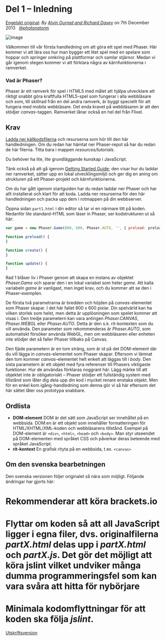 # Del 1 &ndash; Inledning

[Engelskt original](http://phaser.io/tutorials/making-your-first-phaser-game/index):
_By [Alvin Ourrad and Richard Davey](https://twitter.com/photonstorm)_ on 7th December 2013   [@photonstorm](https://twitter.com/photonstorm) 

![image](http://phaser.io/content/tutorials/making-your-first-phaser-game/tutorial_header.png)

Välkommen till vår första handledning om att göra ett spel med Phaser.
Här kommer vi att lära oss hur man bygger ett litet spel med en spelare som hoppar och springer omkring på plattformar och samlar stjärnor.
Medan vi går igenom stegen kommer vi att förklara några av kärnfunktionerna i ramverket.

### Vad är Phaser?

Phaser är ett ramverk för spel i HTML5 med målet att hjälpa utvecklare att riktigt snabbt göra kraftfulla HTML5-spel som fungerar i alla webbläsare och som, till skillnad från en del andra ramverk, är byggt speciellt för att fungera med mobila webbläsare.
Det enda kravet på webbläsaren är att den stödjer *canvas*-taggen.
Ramverket lånar också en hel del från Flixel.

## Krav

[Ladda ner källkodsfilerna](https://github.com/photonstorm/phaser/raw/master/resources/tutorials/02%20Making%20your%20first%20game/phaser_tutorial_02.zip) och resurserna som hör till den här handledningen. Om du redan har hämtat ner Phaser-repot så har du redan de här filerna. Titta bara i mappen *resources/tutorials*.

Du behöver ha lite, lite grundläggande kunskap i JavaScript.

Tänk också på att gå igenom [Getting Started Guide](http://phaser.io/tutorials/getting-started);
den visar hur du laddar ner ramverket, sätter upp en lokal utvecklingsmiljö och ger dig en aning om strukturen på ett Phaser-projekt och kärnfunktionerna.

Om du har gått igenom startguiden har du redan laddar ner Phaser och har allt installerat och klart för att koda. Ladda ner resurserna för den här handledningen och packa upp dem i rotmappen på din webbserver.

Öppna sidan `part1.html` i din editor så tar vi en närmare titt på koden. Nedanför lite standard-HTML som läser in Phaser, ser kodstrukturen ut så här:

```javascript
var game = new Phaser.Game(800, 600, Phaser.AUTO, '', { preload: preload, create: create, update: update });

function preload() {
}

function create() {
}

function update() {
}
```
Rad 1 blåser liv i Phaser genom att skapa en instans av objektet *Phaser.Game* och sparar den i en lokal variabel som heter 
*game*.
Att kalla variabeln *game* är vanligast, men inget krav, och du kommer att se den i Phaser-exemplen.

De första två parametrarna är bredden och höjden på *canvas*-elementet som Phaser skapar. I det här fallet 800 x 600 pixlar.
Din spelvärld kan ha vilken storlek som helst, men detta är upplösningen som spelet kommer att visas i. Den tredje parametern kan vara antingen *Phaser.CANVAS*, *Phaser.WEBGL* eller *Phaser.AUTO*.
Detta är den s.k. rit-kontexten som du vill använda. Den parameter som rekommenderas är *Phaser.AUTO*, som automatiskt försöker använda WebGL, men om webbläsaren eller enheten inte stödjer det så faller Phaser tillbaks på Canvas.

Den fjäde parametern är en tom sträng, som är id på det DOM-element där du vill lägga in *canvas*-elementet som Phaser skapar. Eftersom vi lämnat den tom kommer *canvas*-elementet helt enkelt att läggas till i *body*. Den sista parametern är ett objekt med fyra referenser till Phasers viktigaste funktioner. Hur de användas förklaras noggrant här. Lägg märke till att objektet inte är obligatoriskt &ndash; Phaser stödjer ett fullständig system med tillstånd som låter dig dela upp din kod i mycket renare enstaka objekt. Men för en enkel kom igång-handledning som denna gör vi så här eftersom det här sättet låter oss prototypa snabbare.

## Ordlista
* **DOM-element** DOM är det sätt som JavaScript ser innehållet på en webbsida. DOM:en är ett objekt som innehåller formatteringen för HTML/XHTML/XML-koden och webbläsarens tillstånd. Exempel på DOM-element är `<div>`, `<html>`, `<head>` och `<body>`. Man styr utseendet på DOM-elementen med språket CSS och påverkar deras beteende med språket JavaScript.
* **rit-kontext** En grafisk rityta på en webbsida, t.ex. `<canvas>`

## Om den svenska bearbetningen
Den svenska versionen följer originalet så nära som möjligt. Följande ändringar har gjorts här:
# Rekommenderar att köra brackets.io
# Flyttar om koden så att all JavaScript ligger i egna filer, dvs. originalfilerna *partX.html* delas upp i *partX.html* och *partX.js*. Det gör det möjligt att köra jslint vilket undviker många dumma programmeringsfel som kan vara svåra att hitta för nybörjare
# Minimala kodomflyttningar för att koden ska följa *jslint*.

[Utskriftsversion](https://github.com/coderdojolund/phaser-tutorials/blob/master/making-your-first-phaser-game/index.md)
